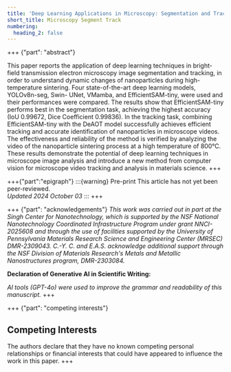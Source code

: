 ```yaml
---
title: 'Deep Learning Applications in Microscopy: Segmentation and Tracking'
short_title: Microscopy Segment Track
numbering:
  heading_2: false
---
```


+++ {"part": "abstract"} 

This paper reports the application of deep learning techniques in bright-field transmission electron microscopy image segmentation and tracking, in order to understand dynamic changes of nanoparticles during high-temperature sintering. Four state-of-the-art deep learning models, YOLOv8n-seg, Swin- UNet, VMamba, and EfficientSAM-tiny, were used and their performances were compared. The results show that EfficientSAM-tiny performs best in the segmentation task, achieving the highest accuracy (IoU 0.99672, Dice Coefficient 0.99836). In the tracking task, combining EfficientSAM-tiny with the DeAOT model successfully achieves efficient tracking and accurate identification of nanoparticles in microscope videos. The effectiveness and reliability of the method is verified by analyzing the video of the nanoparticle sintering process at a high temperature of 800°C. These results demonstrate the potential of deep learning techniques in microscope image analysis and introduce a new method from computer vision for microscope video tracking and analysis in materials science.
+++


+++{"part":"epigraph"}
:::{warning} Pre-print
This article has not yet been peer-reviewed.  
_Updated 2024 October 03_
:::
+++

+++ {"part": "acknowledgements"} 
_This work was carried out in part at the Singh Center for Nanotechnology, which is supported by the NSF National Nanotechnology Coordinated Infrastructure Program under grant NNCI-2025608 and through the use of facilities supported by the University of Pennsylvania Materials Research Science and Engineering Center (MRSEC) DMR-2309043. C.-Y. C. and E.A.S. acknowledge additional support through the NSF Division of Materials Research's Metals and Metallic Nanostructures program, DMR-2303084._

**Declaration of Generative AI in Scientific Writing:**

_AI tools (GPT-4o) were used to improve the grammar and readability of this manuscript._
+++


+++ {"part": "competing interests"} 
## Competing Interests

The authors declare that they have no known competing personal relationships or financial interests that could have appeared to influence the work in this paper.
+++
